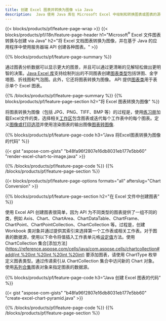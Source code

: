 ```yaml
---
title: 创建 Excel 图表并转换为图像 via Java
description:  Java 使用 Java 库在 Microsoft Excel 中绘制和转换图表或图表的源代码。
---
```

{{< blocks/products/pf/feature-page-wrap >}}
{{< blocks/products/pf/i18n/feature-page-header h1="Microsoft<sup>&reg;</sup> Excel 文件图表转换与创建 via Java" h2="将 Excel 文档图表转换为图像，并在基于 Java 的应用程序中使用服务器端 API 创建各种图表。" >}}


{{% blocks/products/pf/feature-page-summary %}}

通过图表分析数据可以显示更大的图景，并且可以通过更清晰的见解轻松做出更明智的决策。[Java Excel 库](/cells/zh/java/)支持绘制列出的不同图表创建[图表类型](https://reference.aspose.com/cells/java/com.aspose.cells/ChartType)包括饼图、金字塔图、折线图和气泡图。此外，它还将图表转换为图像。 API 提供[图表类](https://reference.aspose.com/cells/java/com.aspose.cells/Chart)用于表示单个 Excel 图表。

{{% /blocks/products/pf/feature-page-summary %}}
{{% blocks/products/pf/feature-page-section h2="将 Excel 图表转换为图像" %}}

将图表转换为图像（包括 JPG、PNG、TIFF、BMP 等）的过程是，使用[练习册](https://reference.aspose.com/java/cells/com.aspose.cells/workbook)加载Excel文件的类，选择相关[工作区](https://reference.aspose.com/cells/java/com.aspose.cells/worksheet)包含图表或迭代每个工作表中的每个图表。定义[图像或打印选项](https://reference.aspose.com/cells/java/com.aspose.cells/ImageOrPrintOptions)并使用渲染图表的输出图像[图表转图像](https://reference.aspose.com/cells/java/com.aspose.cells/chart#toImage(java.io.OutputStream,%20com.aspose.cells.ImageOrPrintOptions)).


{{% blocks/products/pf/feature-page-code h3="Java 将Excel图表转换为图像的代码" %}}

{{< gist "aspose-com-gists" "b48fa96f2807e16db8031eb177e5bb60" "render-excel-chart-to-image.java" >}}

{{% /blocks/products/pf/feature-page-code %}}
{{% /blocks/products/pf/feature-page-section %}}

{{< blocks/products/pf/feature-page-options formats="all" afterslug="Chart Conversion" >}}


{{% blocks/products/pf/feature-page-section h2="在 Excel 文件中创建图表" %}}

使用 Excel API 创建图表很简单，因为 API 为不同类型的图表提供了一组不同的类，例如 Axis、Chart、ChartArea、ChartDataTable、ChartFrame、ChartPoint、ChartPointCollection、ChartCollection 等。过程是，创建 Workbook 类对象并通过提供其索引来选择第一个工作表或相关工作表。对于图表的数据源，使用以下命令将值插入工作表单元格[设定值](https://reference.aspose.com/cells/java/com.aspose.cells/cell#Value)方法。使用 ChartCollection 集合[添加方法](https://reference.aspose.com/cells/java/com.aspose.cells/chartcollection#add(int,%20int,%20int,%20int,%20int) 要添加图表，请使用 ChartType 枚举定义图表类型。通过传递索引从 ChartCollection 集合中访问新的 Chart 对象。使用[系列合集](https://reference.aspose.com/cells/java/com.aspose.cells/SeriesCollection)图表对象来指定图表的数据源。

{{% blocks/products/pf/feature-page-code h3="Java 创建 Excel 图表的代码" %}}

{{< gist "aspose-com-gists" "b48fa96f2807e16db8031eb177e5bb60" "create-excel-chart-pyramid.java" >}}

{{% /blocks/products/pf/feature-page-code %}}
{{% /blocks/products/pf/feature-page-section %}}
